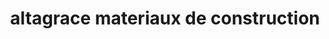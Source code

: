 ---
title: "altagrace materiaux de construction"
url: /gonaives/altagrace-materiaux-de-construction/
shop: Eisenwaren
---
